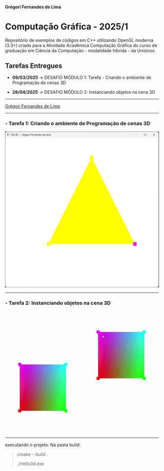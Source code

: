 #### Grégori Fernandes de Lima

# Computação Gráfica - 2025/1

Repositório de exemplos de códigos em C++ utilizando OpenGL moderna (3.3+) criado para a Atividade Acadêmica Computação Gráfica do curso de graduação em Ciência da Computação - modalidade híbrida - da Unisinos.

## Tarefas Entregues
- **09/03/2025**
    -> DESAFIO MÓDULO 1: Tarefa - Criando o ambiente de Programação de cenas 3D

- **28/04/2025**
  -> DESAFIO MÓDULO 2: Instanciando objetos na cena 3D

---


<ins>Grégori Fernandes de Lima</ins>


---

### - Tarefa 1: Criando o ambiente de Programação de cenas 3D

![Print - Tarefa 1](print_tarefa1.png)

---

### - Tarefa 2: Instanciando objetos na cena 3D

![Print - Tarefa 2](print_tarefa2.gif)

---
executando o projeto:
Na pasta build:
> cmake --build .
> 
> ./Hello3d.exe
